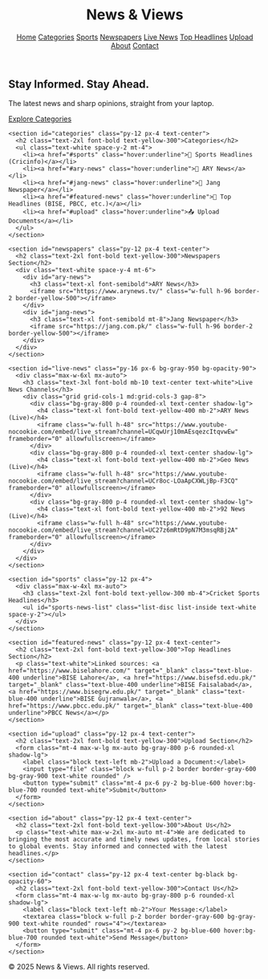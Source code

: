 <!DOCTYPE html>
<html lang="en">
<head>
  <meta charset="UTF-8" />
  <meta name="viewport" content="width=device-width, initial-scale=1.0" />
  <meta name="google-adsense-account" content="ca-pub-6021770397712812">
  <title>News & Views</title>
  <script src="https://cdn.tailwindcss.com"></script>
  <script async src="https://pagead2.googlesyndication.com/pagead/js/adsbygoogle.js?client=ca-pub-6021770397712812" crossorigin="anonymous"></script>
  <style>
    body {
      background-image: url('https://images.unsplash.com/photo-1507525428034-b723cf961d3e?auto=format&fit=crop&w=1920&q=80');
      background-size: cover;
      background-attachment: fixed;
      background-repeat: no-repeat;
      background-position: center;
    }
    .blog-highlight {
      background: linear-gradient(135deg, #1e3a8a, #2563eb, #1e40af);
      border: 2px solid #facc15;
      box-shadow: 0 0 20px rgba(250, 204, 21, 0.7);
    }
    #header-news-controls {
      display: flex;
      gap: 1rem;
      align-items: center;
    }
  </style>
</head>
<body class="bg-gray-900 bg-opacity-90 text-white font-sans">

  <header class="bg-black bg-opacity-70 p-6 shadow-lg">
    <div class="container mx-auto flex justify-between items-center">
      <h1 class="text-3xl font-bold text-white">News & Views</h1>
      <nav class="hidden md:flex">
        <a href="#home" class="mx-4 hover:text-blue-400">Home</a>
        <a href="#categories" class="mx-4 hover:text-blue-400">Categories</a>
        <a href="#sports" class="mx-4 hover:text-blue-400">Sports</a>
        <a href="#newspapers" class="mx-4 hover:text-blue-400">Newspapers</a>
        <a href="#live-news" class="mx-4 hover:text-blue-400">Live News</a>
        <a href="#featured-news" class="mx-4 hover:text-blue-400">Top Headlines</a>
        <a href="#upload" class="mx-4 hover:text-blue-400">Upload</a>
        <a href="#about" class="mx-4 hover:text-blue-400">About</a>
        <a href="#contact" class="mx-4 hover:text-blue-400">Contact</a>
      </nav>
    </div>
  </header>

  <main>
    <section id="home" class="h-screen flex items-center justify-center bg-black bg-opacity-50">
      <div class="bg-black bg-opacity-60 p-10 rounded-xl text-center max-w-xl">
        <h2 class="text-4xl font-bold mb-4">Stay Informed. Stay Ahead.</h2>
        <p class="text-lg mb-6">The latest news and sharp opinions, straight from your laptop.</p>
        <a href="#categories" class="bg-blue-600 hover:bg-blue-700 px-6 py-3 rounded-full transition">Explore Categories</a>
      </div>
    </section>

    <section id="categories" class="py-12 px-4 text-center">
      <h2 class="text-2xl font-bold text-yellow-300">Categories</h2>
      <ul class="text-white space-y-2 mt-4">
        <li><a href="#sports" class="hover:underline">🏏 Sports Headlines (Cricinfo)</a></li>
        <li><a href="#ary-news" class="hover:underline">📰 ARY News</a></li>
        <li><a href="#jang-news" class="hover:underline">📰 Jang Newspaper</a></li>
        <li><a href="#featured-news" class="hover:underline">📢 Top Headlines (BISE, PBCC, etc.)</a></li>
        <li><a href="#upload" class="hover:underline">📤 Upload Documents</a></li>
      </ul>
    </section>

    <section id="newspapers" class="py-12 px-4 text-center">
      <h2 class="text-2xl font-bold text-yellow-300">Newspapers Section</h2>
      <div class="text-white space-y-4 mt-6">
        <div id="ary-news">
          <h3 class="text-xl font-semibold">ARY News</h3>
          <iframe src="https://www.arynews.tv/" class="w-full h-96 border-2 border-yellow-500"></iframe>
        </div>
        <div id="jang-news">
          <h3 class="text-xl font-semibold mt-8">Jang Newspaper</h3>
          <iframe src="https://jang.com.pk/" class="w-full h-96 border-2 border-yellow-500"></iframe>
        </div>
      </div>
    </section>

    <section id="live-news" class="py-16 px-6 bg-gray-950 bg-opacity-90">
      <div class="max-w-6xl mx-auto">
        <h3 class="text-3xl font-bold mb-10 text-center text-white">Live News Channels</h3>
        <div class="grid grid-cols-1 md:grid-cols-3 gap-8">
          <div class="bg-gray-800 p-4 rounded-xl text-center shadow-lg">
            <h4 class="text-xl font-bold text-yellow-400 mb-2">ARY News (Live)</h4>
            <iframe class="w-full h-48" src="https://www.youtube-nocookie.com/embed/live_stream?channel=UCqwUrj10mAEsqezcItqvwEw" frameborder="0" allowfullscreen></iframe>
          </div>
          <div class="bg-gray-800 p-4 rounded-xl text-center shadow-lg">
            <h4 class="text-xl font-bold text-yellow-400 mb-2">Geo News (Live)</h4>
            <iframe class="w-full h-48" src="https://www.youtube-nocookie.com/embed/live_stream?channel=UCr8oc-LOaApCXWLjBp-F3CQ" frameborder="0" allowfullscreen></iframe>
          </div>
          <div class="bg-gray-800 p-4 rounded-xl text-center shadow-lg">
            <h4 class="text-xl font-bold text-yellow-400 mb-2">92 News (Live)</h4>
            <iframe class="w-full h-48" src="https://www.youtube-nocookie.com/embed/live_stream?channel=UC27z6mRtD9pN7M3msqRBj2A" frameborder="0" allowfullscreen></iframe>
          </div>
        </div>
      </div>
    </section>

    <section id="sports" class="py-12 px-4">
      <div class="max-w-4xl mx-auto">
        <h3 class="text-2xl font-bold text-yellow-300 mb-4">Cricket Sports Headlines</h3>
        <ul id="sports-news-list" class="list-disc list-inside text-white space-y-2"></ul>
      </div>
    </section>

    <section id="featured-news" class="py-12 px-4 text-center">
      <h2 class="text-2xl font-bold text-yellow-300">Top Headlines Section</h2>
      <p class="text-white">Linked sources: <a href="https://www.biselahore.com/" target="_blank" class="text-blue-400 underline">BISE Lahore</a>, <a href="https://www.bisefsd.edu.pk/" target="_blank" class="text-blue-400 underline">BISE Faisalabad</a>, <a href="https://www.bisegrw.edu.pk/" target="_blank" class="text-blue-400 underline">BISE Gujranwala</a>, <a href="https://www.pbcc.edu.pk/" target="_blank" class="text-blue-400 underline">PBCC News</a></p>
    </section>

    <section id="upload" class="py-12 px-4 text-center">
      <h2 class="text-2xl font-bold text-yellow-300">Upload Section</h2>
      <form class="mt-4 max-w-lg mx-auto bg-gray-800 p-6 rounded-xl shadow-lg">
        <label class="block text-left mb-2">Upload a Document:</label>
        <input type="file" class="block w-full p-2 border border-gray-600 bg-gray-900 text-white rounded" />
        <button type="submit" class="mt-4 px-6 py-2 bg-blue-600 hover:bg-blue-700 rounded text-white">Submit</button>
      </form>
    </section>

    <section id="about" class="py-12 px-4 text-center">
      <h2 class="text-2xl font-bold text-yellow-300">About Us</h2>
      <p class="text-white max-w-2xl mx-auto mt-4">We are dedicated to bringing the most accurate and timely news updates, from local stories to global events. Stay informed and connected with the latest headlines.</p>
    </section>

    <section id="contact" class="py-12 px-4 text-center bg-black bg-opacity-60">
      <h2 class="text-2xl font-bold text-yellow-300">Contact Us</h2>
      <form class="mt-4 max-w-lg mx-auto bg-gray-800 p-6 rounded-xl shadow-lg">
        <label class="block text-left mb-2">Your Message:</label>
        <textarea class="block w-full p-2 border border-gray-600 bg-gray-900 text-white rounded" rows="4"></textarea>
        <button type="submit" class="mt-4 px-6 py-2 bg-blue-600 hover:bg-blue-700 rounded text-white">Send Message</button>
      </form>
    </section>
  </main>

  <footer class="py-6 bg-gray-900 text-center text-white">
    <p>&copy; 2025 News & Views. All rights reserved.</p>
  </footer>
</body>
</html>
